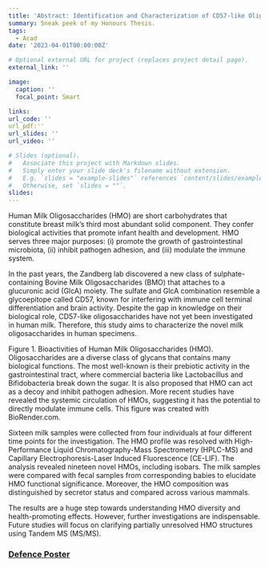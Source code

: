 ```yaml
---
title: 'Abstract: Identification and Characterization of CD57-like Oligosaccharides in Human Milk'
summary: Sneak peek of my Honours Thesis.
tags:
  - Acad
date: '2023-04-01T00:00:00Z'

# Optional external URL for project (replaces project detail page).
external_link: ''

image:
  caption: ''
  focal_point: Smart

links:
url_code: ''
url_pdf:''
url_slides: ''
url_video: ''

# Slides (optional).
#   Associate this project with Markdown slides.
#   Simply enter your slide deck's filename without extension.
#   E.g. `slides = "example-slides"` references `content/slides/example-slides.md`.
#   Otherwise, set `slides = ""`.
slides: 
---
```


Human Milk Oligosaccharides (HMO) are short carbohydrates that constitute breast milk’s third most abundant solid component. They confer biological activities that promote infant health and development. HMO serves three major purposes: (i) promote the growth of gastrointestinal microbiota, (ii) inhibit pathogen adhesion, and (iii) modulate the immune system. 

In the past years, the Zandberg lab discovered a new class of sulphate-containing Bovine Milk Oligosaccharides (BMO) that attaches to a glucuronic acid (GlcA) moiety. The sulfate and GlcA combination resemble a glycoepitope called CD57, known for interfering with immune cell terminal differentiation and brain activity. Despite the gap in knowledge on their biological role, CD57-like oligosaccharides have not yet been investigated in human milk. Therefore, this study aims to characterize the novel milk oligosaccharides in human specimens. 

Figure 1. Bioactivities of Human Milk Oligosaccharides (HMO). Oligosaccharides are a diverse class of glycans that contains many biological functions. The most well-known is their prebiotic activity in the gastrointestinal tract, where commercial bacteria like Lactobacillus and Bifidobacteria break down the sugar. It is also proposed that HMO can act as a decoy and inhibit pathogen adhesion. More recent studies have revealed the systemic circulation of HMOs, suggesting it has the potential to directly modulate immune cells.  This figure was created with BioRender.com.

Sixteen milk samples were collected from four individuals at four different time points for the investigation. The HMO profile was resolved with High-Performance Liquid Chromatography-Mass Spectrometry (HPLC-MS) and Capillary Electrophoresis-Laser Induced Fluorescence (CE-LIF). The analysis revealed nineteen novel HMOs, including isobars. The milk samples were compared with fecal samples from corresponding
babies to elucidate HMO functional significance. Moreover, the HMO composition was distinguished by secretor status and compared across various mammals. 

The results are a huge step towards understanding HMO diversity and health-promoting effects. However, further investigations are indispensable. Future studies will focus on clarifying partially unresolved HMO structures using Tandem MS (MS/MS).

### [Defence Poster](honours.pdf)


